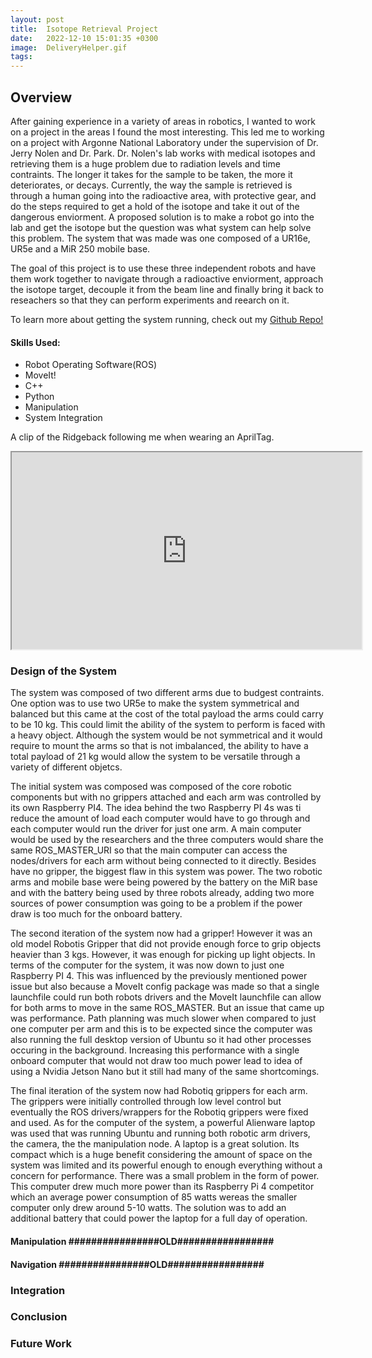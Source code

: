 ```yaml
---
layout: post
title:  Isotope Retrieval Project
date:   2022-12-10 15:01:35 +0300 
image:  DeliveryHelper.gif
tags:   
---
```


## Overview

After gaining experience in a variety of areas in robotics, I wanted to work on a project in the areas I found the most interesting. This led me to working on a project with Argonne National Laboratory under the supervision of Dr. Jerry Nolen and Dr. Park. Dr. Nolen's lab works with medical isotopes and retrieving them is a huge problem due to radiation levels and time contraints. The longer it takes for the sample to be taken, the more it deteriorates, or decays. Currently, the way the sample is retrieved is through a human going into the radioactive area, with protective gear, and do the steps required to get a hold of the isotope and take it out of the dangerous enviorment. A proposed solution is to make a robot go into the lab and get the isotope but the question was what system can help solve this problem. The system that was made was one composed of a UR16e, UR5e and a MiR 250 mobile base. 

The goal of this project is to use these three independent robots and have them work together to navigate through a radioactive enviorment, approach the isotope target, decouple it from the beam line and finally bring it back to reseachers so that they can perform experiments and reearch on it. 

To learn more about getting the system running, check out my [Github Repo!](https://github.com/mmorales45/IsotopeRetrieval)

#### Skills Used:
* Robot Operating Software(ROS)
* MoveIt!
* C++
* Python
* Manipulation
* System Integration

A clip of the Ridgeback following me when wearing an AprilTag.

<iframe width="560" height="315"
src="https://youtube.com/embed/32niG_GuvUo">
</iframe>

### Design of the System

The system was composed of two different arms due to budgest contraints. One option was to use two UR5e to make the system symmetrical and balanced but this came at the cost of the total payload the arms could carry to be 10 kg. This could limit the ability of the system to perform is faced with a heavy object. Although the system would be not symmetrical and it would require to mount the arms so that is not imbalanced, the ability to have a total payload of 21 kg would allow the system to be versatile through a variety of different objetcs. 

<!--- Insert Picture -->

The initial system was composed was composed of the core robotic components but with no grippers attached and each arm was controlled by its own Raspberry PI4. The idea behind the two Raspberry PI 4s was ti reduce the amount of load each computer would have to go through and each computer would run the driver for just one arm. A main computer would be used by the researchers and the three computers would share the same ROS_MASTER_URI so that the main computer can access the nodes/drivers for each arm without being connected to it directly. Besides have no gripper, the biggest flaw in this system was power. The two robotic arms and mobile base were being powered by the battery on the MiR base and with the battery being used by three robots already, adding two more sources of power consumption was going to be a problem if the power draw is too much for the onboard battery. 

<!--- Insert Picture -->

The second iteration of the system now had a gripper! However it was an old model Robotis Gripper that did not provide enough force to grip objects heavier than 3 kgs. However, it was enough for picking up light objects. In terms of the computer for the system, it was now down to just one Raspberry PI 4. This was influenced by the previously mentioned power issue but also because a MoveIt config package was made so that a single launchfile could run both robots drivers and the MoveIt launchfile can allow for both arms to move in the same ROS_MASTER. But an issue that came up was performance. Path planning was much slower when compared to just one computer per arm and this is to be expected since the computer was also running the full desktop version of Ubuntu so it had other processes occuring in the background. Increasing this performance with a single onboard computer that would not draw too much power lead to idea of using a Nvidia Jetson Nano but it still had many of the same shortcomings. 

<!--- Insert Picture -->
The final iteration of the system now had Robotiq grippers for each arm. The grippers were initially controlled through low level control but eventually the ROS drivers/wrappers for the Robotiq grippers were fixed and used. As for the computer of the system, a powerful Alienware laptop was used that was running Ubuntu and running both robotic arm drivers, the camera, the the manipulation node. A laptop is a great solution. Its compact which is a huge benefit considering the amount of space on the system was limited and its powerful enough to enough everything without a concern for performance. There was a small problem in the form of power. This computer drew much more power than its Raspberry Pi 4 competitor which an average power consumption of 85 watts wereas the smaller computer only drew around 5-10 watts. The solution was to add an additional battery that could power the laptop for a full day of operation. 



#### Manipulation                                     ################OLD#################



#### Navigation                                     ################OLD#################




### Integration

<!-- <p align="center">
  <img src="/images/DeliveryHelperFlowchart.png" />
</p> -->


### Conclusion


### Future Work

